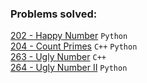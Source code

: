 ### Problems solved:

[202 - Happy Number](https://leetcode.com/problems/happy-number/) `Python`  
[204 - Count Primes](https://leetcode.com/problems/count-primes/) `C++` `Python`  
[263 - Ugly Number](https://leetcode.com/problems/ugly-number/) `C++`  
[264 - Ugly Number II](https://leetcode.com/problems/ugly-number-ii/) `Python`